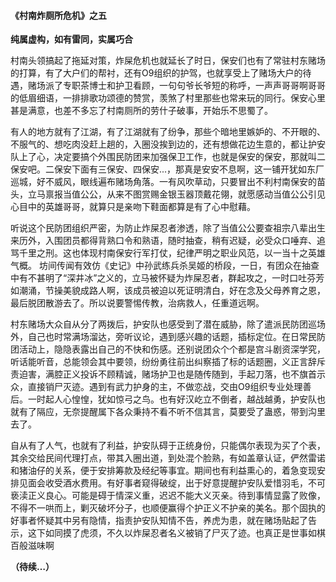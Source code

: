#### 《村南炸厕所危机》之五

**纯属虚构，如有雷同，实属巧合**



​        村南头领搞起了拖延对策，炸屎危机也就延长了时日，保安们也有了常驻村东赌场的打算，有了大户们的帮衬，还有O9组织的护驾，也就享受上了赌场大户的待遇，赌场派了专职茶博士和护卫看顾，一句句爷长爷短的称呼，一声声哥哥啊哥哥的低眉细语，一排排歌功颂德的赞赏，羡煞了村里那些也常来玩的同行。保安心里甚是满意，也差不多忘了村南厕所的劳什子破事，开始乐不思蜀了。

​        有人的地方就有了江湖，有了江湖就有了纷争，那些个暗地里嫉妒的、不开眼的、不服气的、想吃肉没赶上趟的，入圈没挨到边的，还有想做花边生意的，都让护安队上了心，决定要搞个外围民防团来加强保卫工作，也就是保安的保安，那就叫二保安吧。二保安下面有三保安、四保安...，那真是安安不息啊，这一铺开犹如东厂巡城，好不威风，眼线遍布赌场角落。一有风吹草动，只要冒出不利村南保安的苗头，立马禀报当值公公，从来不图赏赐金银玉器顶戴花翎，就愿感动当值公公引见心目中的英雄哥哥，就算只是亲吻下鞋面都算是有了心中慰藉。

​        听说这个民防团组织严密，为防止炸屎忍者渗透，除了当值公公要查祖宗八辈出生来历外，入围团员都得背熟口令和熟语，随时抽查，稍有迟疑，必受众口唾弃、追骂千里之刑。这也体现村南保安行军打仗，纪律严明之职业风范，以一当十之英雄气概。 坊间传闻有效仿《史记》中孙武练兵杀吴姬的桥段，一日，有团众在抽查中有不甚明了“深井冰”之义的，立马被怀疑为炸屎忍者，群起攻之，一时口吐芬芳如潮涌，节操美貌成路人啊，该成员被迫以死证明清白，好在念及父母养育之恩，最后脱团散游去了。所以说要警惕传教，治病救人，任重道远啊。

​        村东赌场大众自从分了两拨后，护安队也感受到了潜在威胁，除了遣派民防团巡场外，自己也时常满场溜达，旁听议论，遇到感兴趣的话题，插标定位。在日常民防团活动上，隐隐表露出自己的不快和伤感。还别说团众个个都是宫斗剧资深学究，听话能听音，总能领会其中要领，纷纷勇往前出纠察插了标的话题圈，义正言辞斥责迫害，满腔正义投诉不顾精诚，赌场护卫也是随传随到，手起刀落，也不旗首示众，直接销尸灭迹。遇到有武力护身的主，不做恋战，交由O9组织专业处理善后。一时起人心惶惶，犹如惊弓之鸟。也有好汉屹立不倒者，越战越勇，护安队也就有了隔应，无奈提醒属下各众秉持不看不听不信其言，莫要受了蛊惑，带到沟里去了。

​        自从有了人气，也就有了利益，护安队碍于正统身份，只能偶尔表现为买了个表，其余交给民间代理打点，带其入圈出道，到处混个脸熟，有如盖章认证，俨然雷诺和猪油仔的关系，便于安排筹款及经纪等事宜。期间也有利益熏心的，着急变现安排见面会收受酒水费用。有好事者窥得破绽，出于好意提醒护安队爱惜羽毛，不可亵渎正义良心。可能是碍于情深义重，迟迟不能大义灭亲。待到事情显露了败像，不得不一哄而上，剿灭破坏分子，也顺便赢得个护正义不护亲的美名。那个固执的好事者怀疑其中另有隐情，指责护安队知情不告，养虎为患，就在赌场贴起了告示，这下如同摸了虎须，不久以炸屎忍者名义被销了尸灭了迹。也真正是世事如棋百般滋味啊

**（待续…）**